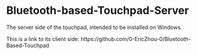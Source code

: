 # Bluetooth-based-Touchpad-Server

The server side of the touchpad, intended to be installed on Windows.
<p>
This is a link to its client side: https://github.com/0-EricZhou-0/Bluetooth-Based-Touchpad
